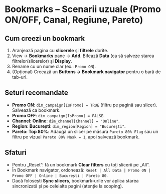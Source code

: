 
# Bookmarks – Scenarii uzuale (Promo ON/OFF, Canal, Regiune, Pareto)

## Cum creezi un bookmark
1. Aranjează pagina cu **slicerele** și **filtrele** dorite.
2. View → **Bookmarks** pane → **Add**. Bifează **Data** (ca să salveze starea filtrelor/slicerelor) și **Display**.
3. Rename cu un nume clar (ex.: `Promo ON`).
4. (Opțional) Creează un **Buttons → Bookmark navigator** pentru o bară de tab-uri.

## Seturi recomandate
- **Promo ON**: `dim_campaign[IsPromo] = TRUE` (filtru pe pagină sau slicer). Salvează ca bookmark.
- **Promo OFF**: `dim_campaign[IsPromo] = FALSE`.
- **Channel: Online**: `dim_channel[Channel] = "Online"`.
- **Region: București**: `dim_region[Region] = "București"`.
- **Pareto: Top 80%**: Adaugă un slicer pe măsura `Pareto 80% Flag` sau un filtru pe vizual `Pareto 80% Mask = 1`, apoi salvează bookmark.

## Sfaturi
- Pentru „Reset”: fă un bookmark **Clear filters** cu toți slicerii pe „All”.
- În Bookmark navigator, ordonează: `Reset | All Data | Promo ON | Promo OFF | Online | București | Pareto 80`.
- Dacă folosești **Sync slicers**, bookmark-urile vor aplica starea sincronizată și pe celelalte pagini (atenție la scoping).
